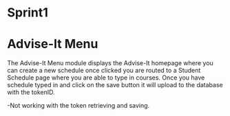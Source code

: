 # Sprint1

# Advise-It Menu

The Advise-It Menu module displays the Advise-It homepage where you can create
a new schedule once clicked you are routed to a Student Schedule page where you are 
able to type in courses. Once you have schedule typed in and click on the save button 
it will upload to the database with the tokenID.  

-Not working with the token retrieving and saving. 



